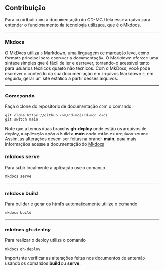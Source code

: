 ## Contribuição

Para contribuir com a documentação do CD-MOJ leia esse arquivo para entender o funcionamento da tecnologia utilizada, que é o Mkdocs.

---

### Mkdocs

O MkDocs utiliza o Markdown, uma linguagem de marcação leve, como formato principal para escrever a documentação. O Markdown oferece uma sintaxe simples que é fácil de ler e escrever, tornando-o acessível tanto para usuários técnicos quanto não técnicos. Com o MkDocs, você pode escrever o conteúdo da sua documentação em arquivos Markdown e, em seguida, gerar um site estático a partir desses arquivos.

---

### Começando
Faça o clone do repositorio de documentação com o comando:

```
git clone https://github.com/cd-moj/cd-moj.docs
git switch main
```
Note que a temos duas branchs **gh-deploy** onde estão os arquivos de deploy, a aplicação após o build e **main** onde estão os arquivos source. Assim, as alterações devem ser feitas na branch **main**. para mais informaçẽos acesse a documentação do [Mkdocs](https://www.mkdocs.org/user-guide/deploying-your-docs/)

### mkdocs serve

Para subir localmente a aplicação use o comando

```
mkdocs serve
```

---

### mkdocs build

Para buildar e gerar os html's automaticamente utilize o comando

```
mkdocs build
```

---

### mkdocs gh-deploy

Para realizar o deploy utilize o comando

```
mkdocs gh-deploy
```
Importante verificar as alterações feitas nos documentos de antemão usando os comandos **build** ou **serve**.